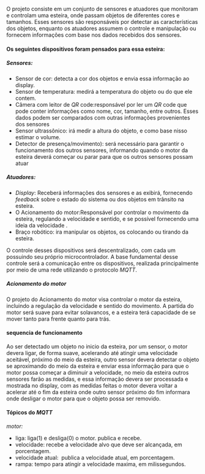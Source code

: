 O projeto consiste em um conjunto de sensores e atuadores que monitoram e controlam uma esteira, onde passam objetos de diferentes cores e tamanhos. Esses sensores são responsáveis por detectar as características dos objetos, enquanto os atuadores assumem o controle e manipulação ou fornecem informações com base nos dados recebidos dos sensores.

#### Os seguintes dispositivos foram pensados para essa esteira:

##### Sensores:

*   Sensor de cor: detecta a cor dos objetos e envia essa informação ao display.
*   Sensor de temperatura: medirá a temperatura do objeto ou do que ele contem.
*   Câmera com leitor de _QR_ code:responsável por ler um _QR_ code que pode conter informações como nome, cor, tamanho, entre outros. Esses dados podem ser comparados com outras informações provenientes dos sensores
*   Sensor ultrassônico: irá medir a altura do objeto, e como base nisso estimar o volume.
*   Detector de presença/movimento): será necessário para garantir o funcionamento dos outros sensores, informando quando o motor da esteira deverá começar ou parar para que os outros sensores possam atuar

##### _Atuadores:_

*   _Display_: Receberá informações dos sensores e as exibirá, fornecendo _feedback_ sobre o estado do sistema ou dos objetos em trânsito na esteira.
*   O Acionamento do motor:Responsável por controlar o movimento da esteira, regulando a velocidade e sentido, e se possível fornecendo uma ideia da velocidade .
*   Braço robótico: ira manipular os objetos, os colocando ou tirando da esteira.

O controle desses dispositivos será descentralizado, com cada um possuindo seu próprio microcontrolador. A base fundamental desse controle será a comunicação entre os dispositivos, realizada principalmente por meio de uma rede utilizando o protocolo _MQTT_.

##### Acionamento do motor

O projeto do Acionamento do motor visa controlar o motor da esteira, incluindo a regulação da velocidade e sentido do movimento. A partida do motor será suave para evitar solavancos, e a esteira terá capacidade de se mover tanto para frente quanto para trás.

#### sequencia de funcionamento

Ao ser detectado um objeto no inicio da esteira, por um sensor, o motor devera ligar, de forma suave, acelerando até atingir uma velocidade aceitável, próximo do meio da esteira, outro sensor devera detectar o objeto se aproximando do meio da esteira e enviar essa informação para que o motor possa começar a diminuir a velocidade, no meio da esteira outros sensores farão as medidas, e essa informação devera ser processada e mostrada no display, com as medidas feitas o motor devera voltar a acelerar até o fim da esteira onde outro sensor próximo do fim informara onde desligar o motor para que o objeto possa ser removido.

#### Tópicos do _MQTT_

_motor:_

*   liga: liga(1) e desliga(0) o motor. publica e recebe.
*   velocidade: recebe a velocidade alvo que deve ser alcançada, em porcentagem.
*   velocidade atual:  publica a velocidade atual, em porcentagem.
*   rampa: tempo para atingir a velocidade maxima, em milissegundos.